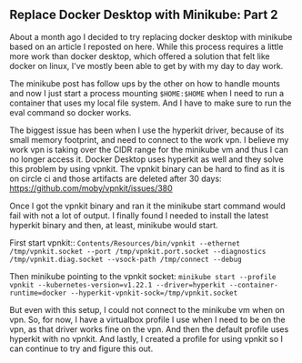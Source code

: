 Replace Docker Desktop with Minikube: Part 2
---

About a month ago I decided to try replacing docker desktop with minikube based
on an article I reposted on here.  While this process requires a little more
work than docker desktop, which offered a solution that felt like docker on
linux, I've mostly been able to get by with my day to day work.

The minikube post has follow ups by the other on how to handle mounts and now
I just start a process mounting `$HOME:$HOME` when I need to run a container
that uses my local file system.  And I have to make sure to run the eval
command so docker works.

The biggest issue has been when I use the hyperkit driver, because of its small
memory footprint, and need to connect to the work vpn.  I believe my work vpn
is taking over the CIDR range for the minikube vm and thus I can no longer
access it.  Docker Desktop uses hyperkit as well and they solve this problem
by using vpnkit.  The vpnkit binary can be hard to find as it is on circle ci
and those artifacts are deleted after 30 days:
https://github.com/moby/vpnkit/issues/380

Once I got the vpnkit binary and ran it the minikube start command would fail
with not a lot of output.  I finally found I needed to install the latest
hyperkit binary and then, at least, minikube would start.

First start vpnkit::
`Contents/Resources/bin/vpnkit --ethernet /tmp/vpnkit.socket --port /tmp/vpnkit.port.socket --diagnostics /tmp/vpnkit.diag.socket --vsock-path /tmp/connect --debug`

Then minikube pointing to the vpnkit socket:
`minikube start --profile vpnkit --kubernetes-version=v1.22.1 --driver=hyperkit --container-runtime=docker --hyperkit-vpnkit-sock=/tmp/vpnkit.socket`

But even with this setup, I could not connect to the minikube vm when on vpn.
So, for now, I have a virtualbox profile I use when I need to be on the vpn,
as that driver works fine on the vpn.  And then the default profile uses
hyperkit with no vpnkit.  And lastly, I created a profile for using vpnkit
so I can continue to try and figure this out.
